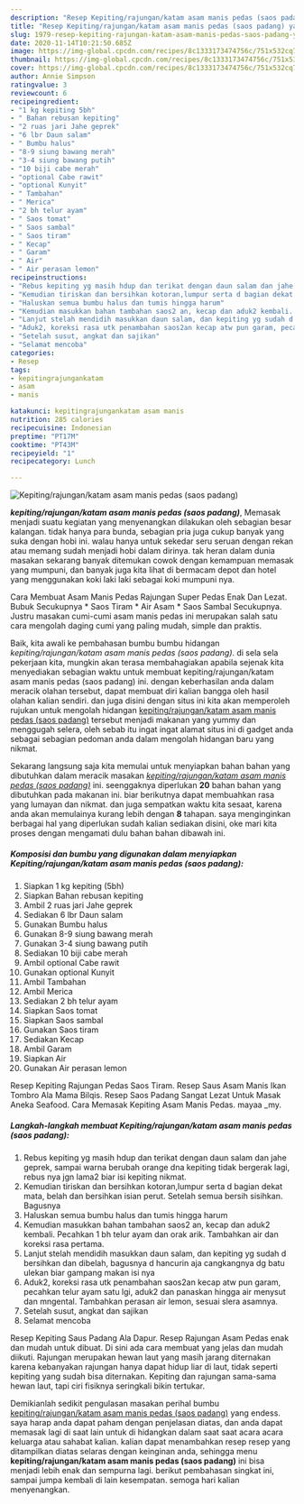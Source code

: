 ```yaml
---
description: "Resep Kepiting/rajungan/katam asam manis pedas (saos padang) yang Menggugah Selera"
title: "Resep Kepiting/rajungan/katam asam manis pedas (saos padang) yang Menggugah Selera"
slug: 1979-resep-kepiting-rajungan-katam-asam-manis-pedas-saos-padang-yang-menggugah-selera
date: 2020-11-14T10:21:50.685Z
image: https://img-global.cpcdn.com/recipes/8c1333173474756c/751x532cq70/kepitingrajungankatam-asam-manis-pedas-saos-padang-foto-resep-utama.jpg
thumbnail: https://img-global.cpcdn.com/recipes/8c1333173474756c/751x532cq70/kepitingrajungankatam-asam-manis-pedas-saos-padang-foto-resep-utama.jpg
cover: https://img-global.cpcdn.com/recipes/8c1333173474756c/751x532cq70/kepitingrajungankatam-asam-manis-pedas-saos-padang-foto-resep-utama.jpg
author: Annie Simpson
ratingvalue: 3
reviewcount: 6
recipeingredient:
- "1 kg kepiting 5bh"
- " Bahan rebusan kepiting"
- "2 ruas jari Jahe geprek"
- "6 lbr Daun salam"
- " Bumbu halus"
- "8-9 siung bawang merah"
- "3-4 siung bawang putih"
- "10 biji cabe merah"
- "optional Cabe rawit"
- "optional Kunyit"
- " Tambahan"
- " Merica"
- "2 bh telur ayam"
- " Saos tomat"
- " Saos sambal"
- " Saos tiram"
- " Kecap"
- " Garam"
- " Air"
- " Air perasan lemon"
recipeinstructions:
- "Rebus kepiting yg masih hdup dan terikat dengan daun salam dan jahe geprek, sampai warna berubah orange dna kepiting tidak bergerak lagi, rebus nya jgn lama2 biar isi kepiting nikmat."
- "Kemudian tiriskan dan bersihkan kotoran,lumpur serta d bagian dekat mata, belah dan bersihkan isian perut. Setelah semua bersih sisihkan. Bagusnya"
- "Haluskan semua bumbu halus dan tumis hingga harum"
- "Kemudian masukkan bahan tambahan saos2 an, kecap dan aduk2 kembali. Pecahkan 1 bh telur ayam dan orak arik. Tambahkan air dan koreksi rasa pertama."
- "Lanjut stelah mendidih masukkan daun salam, dan kepiting yg sudah d bersihkan dan dibelah, bagusnya d hancurin aja cangkangnya dg batu ulekan biar gampang makan isi nya"
- "Aduk2, koreksi rasa utk penambahan saos2an kecap atw pun garam, pecahkan telur ayam satu lgi, aduk2 dan panaskan hingga air menysut dan mngental. Tambahkan perasan air lemon, sesuai slera asamnya."
- "Setelah susut, angkat dan sajikan"
- "Selamat mencoba"
categories:
- Resep
tags:
- kepitingrajungankatam
- asam
- manis

katakunci: kepitingrajungankatam asam manis 
nutrition: 285 calories
recipecuisine: Indonesian
preptime: "PT17M"
cooktime: "PT43M"
recipeyield: "1"
recipecategory: Lunch

---
```



![Kepiting/rajungan/katam asam manis pedas (saos padang)](https://img-global.cpcdn.com/recipes/8c1333173474756c/751x532cq70/kepitingrajungankatam-asam-manis-pedas-saos-padang-foto-resep-utama.jpg)

<b><i>kepiting/rajungan/katam asam manis pedas (saos padang)</i></b>, Memasak menjadi suatu kegiatan yang menyenangkan dilakukan oleh sebagian besar kalangan. tidak hanya para bunda, sebagian pria juga cukup banyak yang suka dengan hobi ini. walau hanya untuk sekedar seru seruan dengan rekan atau memang sudah menjadi hobi dalam dirinya. tak heran dalam dunia masakan sekarang banyak ditemukan cowok dengan kemampuan memasak yang mumpuni, dan banyak juga kita lihat di bermacam depot dan hotel yang menggunakan koki laki laki sebagai koki mumpuni nya.

Cara Membuat Asam Manis Pedas Rajungan Super Pedas Enak Dan Lezat. Bubuk Secukupnya * Saos Tiram * Air Asam * Saos Sambal Secukupnya. Justru masakan cumi-cumi asam manis pedas ini merupakan salah satu cara mengolah daging cumi yang paling mudah, simple dan praktis.

Baik, kita awali ke pembahasan bumbu bumbu hidangan <i>kepiting/rajungan/katam asam manis pedas (saos padang)</i>. di sela sela pekerjaan kita, mungkin akan terasa membahagiakan apabila sejenak kita menyediakan sebagian waktu untuk membuat kepiting/rajungan/katam asam manis pedas (saos padang) ini. dengan keberhasilan anda dalam meracik olahan tersebut, dapat membuat diri kalian bangga oleh hasil olahan kalian sendiri. dan juga disini dengan situs ini kita akan memperoleh rujukan untuk mengolah hidangan <u>kepiting/rajungan/katam asam manis pedas (saos padang)</u> tersebut menjadi makanan yang yummy dan menggugah selera, oleh sebab itu ingat ingat alamat situs ini di gadget anda sebagai sebagian pedoman anda dalam mengolah hidangan baru yang nikmat.


Sekarang langsung saja kita memulai untuk menyiapkan bahan bahan yang dibutuhkan dalam meracik masakan <u><i>kepiting/rajungan/katam asam manis pedas (saos padang)</i></u> ini. seenggaknya diperlukan <b>20</b> bahan bahan yang dibutuhkan pada makanan ini. biar berikutnya dapat membuahkan rasa yang lumayan dan nikmat. dan juga sempatkan waktu kita sesaat, karena anda akan memulainya kurang lebih dengan <b>8</b> tahapan. saya menginginkan berbagai hal yang diperlukan sudah kalian sediakan disini, oke mari kita proses dengan mengamati dulu bahan bahan dibawah ini.

<!--inarticleads1-->

##### Komposisi dan bumbu yang digunakan dalam menyiapkan Kepiting/rajungan/katam asam manis pedas (saos padang):

1. Siapkan 1 kg kepiting (5bh)
1. Siapkan  Bahan rebusan kepiting
1. Ambil 2 ruas jari Jahe geprek
1. Sediakan 6 lbr Daun salam
1. Gunakan  Bumbu halus
1. Gunakan 8-9 siung bawang merah
1. Gunakan 3-4 siung bawang putih
1. Sediakan 10 biji cabe merah
1. Ambil optional Cabe rawit
1. Gunakan optional Kunyit
1. Ambil  Tambahan
1. Ambil  Merica
1. Sediakan 2 bh telur ayam
1. Siapkan  Saos tomat
1. Siapkan  Saos sambal
1. Gunakan  Saos tiram
1. Sediakan  Kecap
1. Ambil  Garam
1. Siapkan  Air
1. Gunakan  Air perasan lemon


Resep Kepiting Rajungan Pedas Saos Tiram. Resep Saus Asam Manis Ikan Tombro Ala Mama Bilqis. Resep Saos Padang Sangat Lezat Untuk Masak Aneka Seafood. Cara Memasak Kepiting Asam Manis Pedas. mayaa _my. 

<!--inarticleads2-->

##### Langkah-langkah membuat Kepiting/rajungan/katam asam manis pedas (saos padang):

1. Rebus kepiting yg masih hdup dan terikat dengan daun salam dan jahe geprek, sampai warna berubah orange dna kepiting tidak bergerak lagi, rebus nya jgn lama2 biar isi kepiting nikmat.
1. Kemudian tiriskan dan bersihkan kotoran,lumpur serta d bagian dekat mata, belah dan bersihkan isian perut. Setelah semua bersih sisihkan. Bagusnya
1. Haluskan semua bumbu halus dan tumis hingga harum
1. Kemudian masukkan bahan tambahan saos2 an, kecap dan aduk2 kembali. Pecahkan 1 bh telur ayam dan orak arik. Tambahkan air dan koreksi rasa pertama.
1. Lanjut stelah mendidih masukkan daun salam, dan kepiting yg sudah d bersihkan dan dibelah, bagusnya d hancurin aja cangkangnya dg batu ulekan biar gampang makan isi nya
1. Aduk2, koreksi rasa utk penambahan saos2an kecap atw pun garam, pecahkan telur ayam satu lgi, aduk2 dan panaskan hingga air menysut dan mngental. Tambahkan perasan air lemon, sesuai slera asamnya.
1. Setelah susut, angkat dan sajikan
1. Selamat mencoba


Resep Kepiting Saus Padang Ala Dapur. Resep Rajungan Asam Pedas enak dan mudah untuk dibuat. Di sini ada cara membuat yang jelas dan mudah diikuti. Rajungan merupakan hewan laut yang masih jarang diternakan karena kebanyakan rajungan hanya dapat hidup liar di laut, tidak seperti kepiting yang sudah bisa diternakan. Kepiting dan rajungan sama-sama hewan laut, tapi ciri fisiknya seringkali bikin tertukar. 

Demikianlah sedikit pengulasan masakan perihal bumbu <u>kepiting/rajungan/katam asam manis pedas (saos padang)</u> yang endess. saya harap anda dapat paham dengan penjelasan diatas, dan anda dapat memasak lagi di saat lain untuk di hidangkan dalam saat saat acara acara keluarga atau sahabat kalian. kalian dapat menambahkan resep resep yang ditampilkan diatas selaras dengan keinginan anda, sehingga menu <b>kepiting/rajungan/katam asam manis pedas (saos padang)</b> ini bisa menjadi lebih enak dan sempurna lagi. berikut pembahasan singkat ini, sampai jumpa kembali di lain kesempatan. semoga hari kalian menyenangkan.
